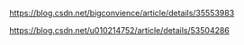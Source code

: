 https://blog.csdn.net/bigconvience/article/details/35553983

https://blog.csdn.net/u010214752/article/details/53504286